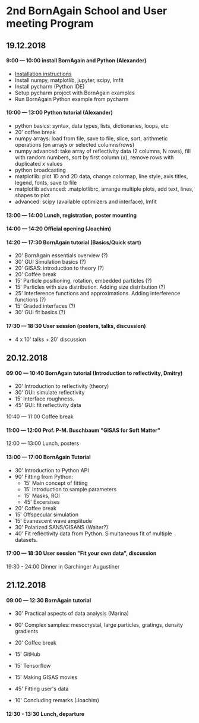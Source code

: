 # 2nd BornAgain School and User meeting Program

## 19.12.2018
#### 9:00 — 10:00 install BornAgain and Python (Alexander)
- [Installation instructions](https://www.bornagainproject.org/documentation/getting-started/installation/)
- Install numpy, matplotlib, jupyter, scipy, lmfit
- Install pycharm (Python IDE)
- Setup pycharm project with BornAgain examples
- Run BornAgain Python example from pycharm

#### 10:00 — 13:00 Python tutorial (Alexander)

- python basics:  syntax, data types, lists, dictionaries, loops, etc
- 20' coffee break
- numpy arrays: load from file, save to file, slice, sort, arithmetic operations (on arrays or selected columns/rows)
- numpy advanced: take array of reflectivity data (2 columns, N rows), fill with random numbers, sort by first column (x), remove rows with duplicated x values
- python broadcasting
- matplotlib: plot 1D and 2D data, change colormap, line style, axis titles, legend, fonts, save to file
- matplotlib advanced: .matplotlibrc, arrange multiple plots, add text, lines, shapes to plot
- advanced: scipy (available optimizers and interface), lmfit

#### 13:00 — 14:00 Lunch, registration, poster mounting

#### 14:00 — 14:20 Official opening (Joachim)

#### 14:20 — 17:30 BornAgain tutorial (Basics/Quick start)

- 20' BornAgain essentials overview (?)
- 30' GUI Simulation basics (?)
- 20' GISAS: introduction to theory (?)
- 20' Coffee break
- 15' Particle positioning, rotation, embedded particles (?)
- 15' Particles with size distribution. Adding size distribution (?)
- 25' Interference functions and approximations. Adding interference functions (?)
- 15' Graded interfaces (?)
- 30' GUI fit basics (?)

#### 17:30 — 18:30 User session (posters, talks, discussion)

- 4 x 10' talks + 20' discussion 

## 20.12.2018
#### 09:00 — 10:40 BornAgain tutorial (Introduction to reflectivity, Dmitry)

- 20' Introduction to reflectivity (theory)
- 30' GUI: simulate reflectivity
- 15' Interface roughness.
- 45' GUI: fit reflectivity data

10:40 — 11:00 Coffee break

#### 11:00 — 12:00 Prof. P-M. Buschbaum "GISAS for Soft Matter"

12:00 — 13:00 Lunch, posters

#### 13:00 — 17:00 BornAgain Tutorial

- 30' Introduction to Python API
- 90' Fitting from Python:
  - 15' Main concept of fitting
  - 15' Introduction to sample parameters
  - 15' Masks, ROI
  - 45' Excersises
- 20' Coffee break
- 15' Offspecular simulation
- 15' Evanescent wave amplitude
- 30' Polarized SANS/GISANS (Walter?)
- 40' Fit reflectivity data from Python. Simultaneous fit of multiple datasets.

#### 17:00 — 18:30 User session "Fit your own data", discussion

19:30 - 24:00 Dinner in Garchinger Augustiner

## 21.12.2018
#### 09:00 — 12:30 BornAgain tutorial 

- 30' Practical aspects of data analysis (Marina)
- 60' Complex samples: mesocrystal, large particles, gratings, density gradients
- 20' Coffee break
- 15' GitHub
- 15' Tensorflow
- 15' Making GISAS movies
- 45' Fitting user's data

- 10' Concluding remarks (Joachim)

#### 12:30 - 13:30 Lunch, departure



